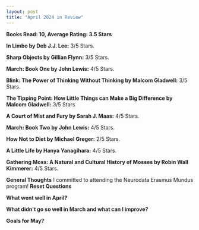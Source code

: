 ```yaml
---
layout: post
title: "April 2024 in Review"
---
```


**Books Read: 10, Average Rating: 3.5 Stars**

**In Limbo by Deb J.J. Lee:**  3/5 Stars.

**Sharp Objects by Gillian Flynn:**  3/5 Stars. 

**March: Book One by John Lewis:** 4/5 Stars. 

**Blink: The Power of Thinking Without Thinking by Malcom Gladwell:** 3/5 Stars.

**The Tipping Point: How Little Things can Make a Big Difference by Malcom Gladwell:** 3/5 Stars

**A Court of Mist and Fury by Sarah J. Maas:** 4/5 Stars.

**March: Book Two by John Lewis:** 4/5 Stars.

**How Not to Diet by Michael Greger:** 2/5 Stars.

**A Little Life by Hanya Yanagihara:** 4/5 Stars.

**Gathering Moss: A Natural and Cultural History of Mosses by Robin Wall Kimmerer:** 4/5 Stars.


**General Thoughts**
I committed to attending the Neurodata Erasmus Mundus program!
**Reset Questions**

**What went well in April?**

**What didn't go so well in March and what can I improve?**

**Goals for May?**


